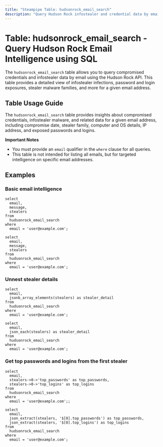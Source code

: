 ```yaml
---
title: "Steampipe Table: hudsonrock_email_search"
description: "Query Hudson Rock infostealer and credential data by email with SQL."
---
```


# Table: hudsonrock_email_search - Query Hudson Rock Email Intelligence using SQL

The `hudsonrock_email_search` table allows you to query compromised credentials and infostealer data by email using the Hudson Rock API. This table provides a detailed view of infostealer infections, password and login exposures, stealer malware families, and more for a given email address.

## Table Usage Guide

The `hudsonrock_email_search` table provides insights about compromised credentials, infostealer malware, and related data for a given email address, including compromise date, stealer family, computer and OS details, IP address, and exposed passwords and logins.

**Important Notes**
- You must provide an `email` qualifier in the `where` clause for all queries.
- This table is not intended for listing all emails, but for targeted intelligence on specific email addresses.

## Examples

### Basic email intelligence

```sql+postgres
select
  email,
  message,
  stealers
from
  hudsonrock_email_search
where
  email = 'user@example.com';
```

```sql+sqlite
select
  email,
  message,
  stealers
from
  hudsonrock_email_search
where
  email = 'user@example.com';
```

### Unnest stealer details 

```sql+postgres
select
  email,
  jsonb_array_elements(stealers) as stealer_detail
from
  hudsonrock_email_search
where
  email = 'user@example.com';
```

```sql+sqlite
select
  email,
  json_each(stealers) as stealer_detail
from
  hudsonrock_email_search
where
  email = 'user@example.com';
```

### Get top passwords and logins from the first stealer

```sql+postgres
select
  email,
  stealers->0->'top_passwords' as top_passwords,
  stealers->0->'top_logins' as top_logins
from
  hudsonrock_email_search
where
  email = 'user@example.com';;
```

```sql+sqlite
select
  email,
  json_extract(stealers, '$[0].top_passwords') as top_passwords,
  json_extract(stealers, '$[0].top_logins') as top_logins
from
  hudsonrock_email_search
where
  email = 'user@example.com';
```
